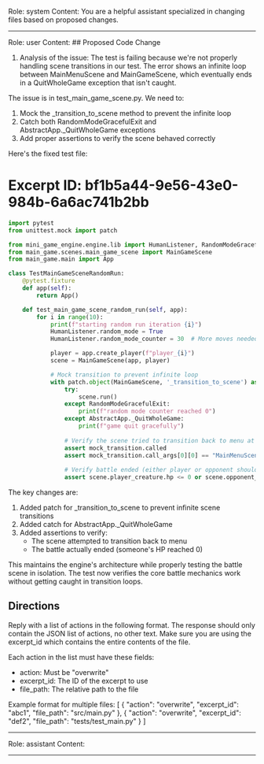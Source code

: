 Role: system
Content: You are a helpful assistant specialized in changing files based on proposed changes.
__________________
Role: user
Content: ## Proposed Code Change
1. Analysis of the issue:
The test is failing because we're not properly handling scene transitions in our test. The error shows an infinite loop between MainMenuScene and MainGameScene, which eventually ends in a QuitWholeGame exception that isn't caught.

The issue is in test_main_game_scene.py. We need to:
1. Mock the _transition_to_scene method to prevent the infinite loop
2. Catch both RandomModeGracefulExit and AbstractApp._QuitWholeGame exceptions
3. Add proper assertions to verify the scene behaved correctly

Here's the fixed test file:

# Excerpt ID: bf1b5a44-9e56-43e0-984b-6a6ac741b2bb
```python main_game/tests/test_main_game_scene.py
import pytest
from unittest.mock import patch

from mini_game_engine.engine.lib import HumanListener, RandomModeGracefulExit, AbstractApp
from main_game.scenes.main_game_scene import MainGameScene
from main_game.main import App

class TestMainGameSceneRandomRun:
    @pytest.fixture
    def app(self):
        return App()

    def test_main_game_scene_random_run(self, app):
        for i in range(10):
            print(f"starting random run iteration {i}")
            HumanListener.random_mode = True
            HumanListener.random_mode_counter = 30  # More moves needed for battle scene

            player = app.create_player(f"player_{i}")
            scene = MainGameScene(app, player)

            # Mock transition to prevent infinite loop
            with patch.object(MainGameScene, '_transition_to_scene') as mock_transition:
                try:
                    scene.run()
                except RandomModeGracefulExit:
                    print(f"random mode counter reached 0")
                except AbstractApp._QuitWholeGame:
                    print(f"game quit gracefully")
                
                # Verify the scene tried to transition back to menu at least once
                assert mock_transition.called
                assert mock_transition.call_args[0][0] == "MainMenuScene"
                
                # Verify battle ended (either player or opponent should be at 0 HP)
                assert scene.player_creature.hp <= 0 or scene.opponent_creature.hp <= 0
```

The key changes are:
1. Added patch for _transition_to_scene to prevent infinite scene transitions
2. Added catch for AbstractApp._QuitWholeGame
3. Added assertions to verify:
   - The scene attempted to transition back to menu
   - The battle actually ended (someone's HP reached 0)

This maintains the engine's architecture while properly testing the battle scene in isolation. The test now verifies the core battle mechanics work without getting caught in transition loops.

## Directions
Reply with a list of actions in the following format. The response should only contain the JSON list of actions, no other text.
Make sure you are using the excerpt_id which contains the entire contents of the file.

Each action in the list must have these fields:
- action: Must be "overwrite"
- excerpt_id: The ID of the excerpt to use
- file_path: The relative path to the file

Example format for multiple files:
[
    {
        "action": "overwrite",
        "excerpt_id": "abc1",
        "file_path": "src/main.py"
    },
    {
        "action": "overwrite",
        "excerpt_id": "def2",
        "file_path": "tests/test_main.py"
    }
]
__________________
Role: assistant
Content: 
__________________
